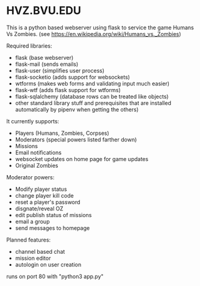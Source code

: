 # HVZ.BVU.EDU

This is a python based webserver using flask to service the game Humans Vs Zombies. (see https://en.wikipedia.org/wiki/Humans_vs._Zombies)

Required libraries:
- flask (base webserver)
- flask-mail (sends emails)
- flask-user (simplifies user process)
- flask-socketio (adds support for websockets)
- wtforms (makes web forms and validating input much easier)
- flask-wtf (adds flask support for wtforms)
- flask-sqlalchemy (database rows can be treated like objects)
- other standard library stuff and prerequisites that are installed automatically by pipenv when getting the others)

It currently supports:
- Players (Humans, Zombies, Corpses)
- Moderators (special powers listed farther down)
- Missions
- Email notifications
- websocket updates on home page for game updates
- Original Zombies

Moderator powers:
- Modify player status
- change player kill code
- reset a player's password
- disgnate/reveal OZ
- edit publish status of missions
- email a group
- send messages to homepage

Planned features:
- channel based chat
- mission editor
- autologin on user creation

runs on port 80 with "python3 app.py"
